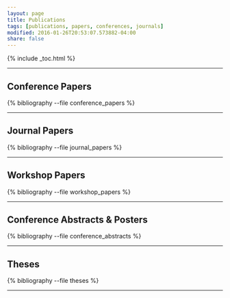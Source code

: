 ```yaml
---
layout: page
title: Publications
tags: [publications, papers, conferences, journals]
modified: 2016-01-26T20:53:07.573882-04:00
share: false
---
```


{% include _toc.html %}

---

## Conference Papers

{% bibliography --file conference_papers %}

---

## Journal Papers

{% bibliography --file journal_papers %}

---

## Workshop Papers

{% bibliography --file workshop_papers %}

---

## Conference Abstracts & Posters

{% bibliography --file conference_abstracts %}

---

## Theses

{% bibliography --file theses %}

---
